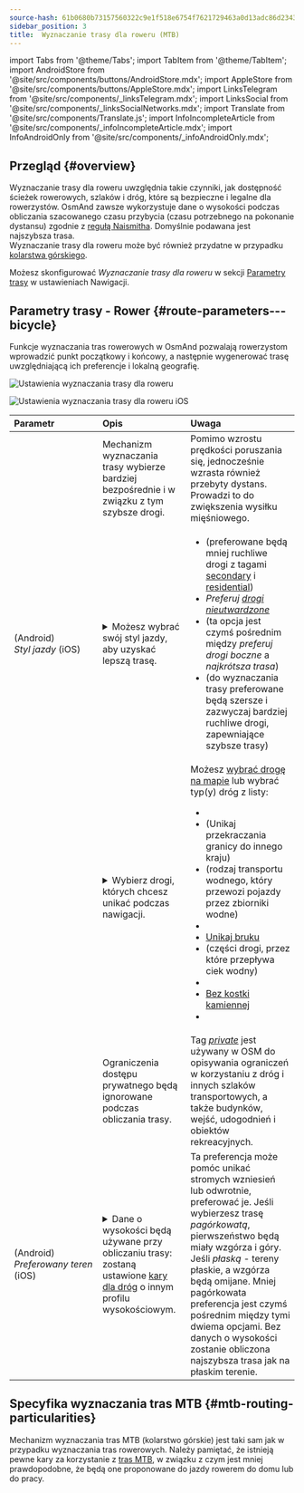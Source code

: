 ```yaml
---
source-hash: 61b0680b73157560322c9e1f518e6754f7621729463a0d13adc86d23430d9851
sidebar_position: 3
title:  Wyznaczanie trasy dla roweru (MTB)
---
```

import Tabs from '@theme/Tabs';
import TabItem from '@theme/TabItem';
import AndroidStore from '@site/src/components/buttons/AndroidStore.mdx';
import AppleStore from '@site/src/components/buttons/AppleStore.mdx';
import LinksTelegram from '@site/src/components/_linksTelegram.mdx';
import LinksSocial from '@site/src/components/_linksSocialNetworks.mdx';
import Translate from '@site/src/components/Translate.js';
import InfoIncompleteArticle from '@site/src/components/_infoIncompleteArticle.mdx';
import InfoAndroidOnly from '@site/src/components/_infoAndroidOnly.mdx';



## Przegląd {#overview}

Wyznaczanie trasy dla roweru uwzględnia takie czynniki, jak dostępność ścieżek rowerowych, szlaków i dróg, które są bezpieczne i legalne dla rowerzystów. OsmAnd zawsze wykorzystuje dane o wysokości podczas obliczania szacowanego czasu przybycia (czasu potrzebnego na pokonanie dystansu) zgodnie z [regułą Naismitha](https://en.wikipedia.org/wiki/Naismith%27s_rule#Scarf's_equivalence_between_distance_and_climb). Domyślnie podawana jest najszybsza trasa.  
Wyznaczanie trasy dla roweru może być również przydatne w przypadku [kolarstwa górskiego](#mtb-routing-particularities).  

Możesz skonfigurować *Wyznaczanie trasy dla roweru* w sekcji [Parametry trasy](../guidance/navigation-settings#route-parameters) w ustawieniach Nawigacji.


## Parametry trasy - Rower {#route-parameters---bicycle}

Funkcje wyznaczania tras rowerowych w OsmAnd pozwalają rowerzystom wprowadzić punkt początkowy i końcowy, a następnie wygenerować trasę uwzględniającą ich preferencje i lokalną geografię.

<Tabs groupId="operating-systems" queryString="current-os">

<TabItem value="android" label="Android">  

![Ustawienia wyznaczania trasy dla roweru](@site/static/img/navigation/routing/cycling_routing_andr.png)

</TabItem>

<TabItem value="ios" label="iOS">

![Ustawienia wyznaczania trasy dla roweru iOS](@site/static/img/navigation/routing/cycling_routing_ios.png)  

</TabItem>

</Tabs>

| Parametr | Opis | Uwaga |
|:------------|:---------------|:---------------|
|*<Translate android="true" ids="fast_route_mode"/>*  |  Mechanizm wyznaczania trasy wybierze bardziej bezpośrednie i w związku z tym szybsze drogi.  | Pomimo wzrostu prędkości poruszania się, jednocześnie wzrasta również przebyty dystans. Prowadzi to do zwiększenia wysiłku mięśniowego. |
| *<Translate android="true" ids="routing_attr_driving_style_name"/>* (Android) *Styl&nbsp;jazdy* (iOS) | <details><summary> Możesz wybrać swój styl jazdy, aby uzyskać lepszą trasę. </summary> ![Styl jazdy rowerem Android](@site/static/img/navigation/routing/style_cycling_andr.png)  </details>  | <ul><li> *<Translate android="true" ids="routing_attr_driving_style_safety_name"/>* (preferowane będą mniej ruchliwe drogi z tagami [secondary](https://wiki.openstreetmap.org/wiki/Tag:highway%3Dsecondary) i [residential](https://wiki.openstreetmap.org/wiki/Tag:highway%3Dresidential)) </li><li> *Preferuj [drogi nieutwardzone](https://wiki.openstreetmap.org/wiki/Key:surface#Unpaved)* </li><li>  *<Translate android="true" ids="routing_attr_driving_style_balance_name"/>* (ta opcja jest czymś pośrednim między *preferuj drogi boczne* a *najkrótsza trasa*) </li><li>  *<Translate android="true" ids="routing_attr_driving_style_speed_name"/>* (do wyznaczania trasy preferowane będą szersze i zazwyczaj bardziej ruchliwe drogi, zapewniające szybsze trasy) </li></ul>  |
| *<Translate android="true" ids="impassable_road"/>* |  <details><summary> Wybierz drogi, których chcesz unikać podczas nawigacji.  </summary>![Unikaj dróg Android](@site/static/img/navigation/routing/avoid_cycling_andr.png) </details>  | Możesz [wybrać drogę na mapie](../../map/map-context-menu/#avoid-road) lub wybrać typ(y) dróg z listy:  <ul><li>[<Translate android="true" ids="routing_attr_avoid_unpaved_name"/>](https://wiki.openstreetmap.org/wiki/Key:surface)</li><li>[<Translate android="true" ids="routing_attr_avoid_borders_name"/>](https://wiki.openstreetmap.org/wiki/Tag:barrier%3Dborder_control) (Unikaj przekraczania granicy do innego kraju)</li><li>[<Translate android="true" ids="routing_attr_avoid_ferries_name"/>](https://wiki.openstreetmap.org/wiki/Ferries) (rodzaj transportu wodnego, który przewozi pojazdy przez zbiorniki wodne)</li><li>[<Translate android="true" ids="routing_attr_avoid_stairs_name"/>](https://wiki.openstreetmap.org/wiki/Tag:highway%3Dsteps)</li><li>[Unikaj bruku](https://wiki.openstreetmap.org/wiki/Tag:surface%3Dcobblestone)</li><li> [<Translate android="true" ids="routing_attr_avoid_fords_name"/>](https://wiki.openstreetmap.org/wiki/Tag:ford%3Dyes) (części drogi, przez które przepływa ciek wodny) </li><li> [<Translate android="true" ids="routing_attr_avoid_tunnels_name"/>](https://wiki.openstreetmap.org/wiki/Key:tunnel) </li><li> [Bez kostki kamiennej](https://wiki.openstreetmap.org/wiki/Tag:surface%3Dsett)</li><li> [<Translate android="true" ids="routing_attr_avoid_footways_name"/>](https://wiki.openstreetmap.org/wiki/Tag:highway%3Dfootway) </li></ul>|
| *<Translate android="true" ids="routing_attr_allow_private_name"/>* |  Ograniczenia dostępu prywatnego będą ignorowane podczas obliczania trasy.  | Tag *[private](https://wiki.openstreetmap.org/wiki/Key:access)* jest używany w OSM do opisywania ograniczeń w korzystaniu z dróg i innych szlaków transportowych, a także budynków, wejść, udogodnień i obiektów rekreacyjnych.   |
|*<Translate android="true" ids="routing_attr_height_obstacles_name"/>* (Android) *Preferowany&nbsp;teren* (iOS) | <details><summary> Dane o wysokości będą używane przy obliczaniu trasy: zostaną ustawione [kary dla dróg](../../../technical/osmand-file-formats/osmand-routing-xml.md#penalties-of-elevation-data) o innym profilu wysokościowym. </summary> ![Użyj danych o wysokości Android](@site/static/img/navigation/routing/pedestrian_elevation_andr.png)  </details> | Ta preferencja może pomóc unikać stromych wzniesień lub odwrotnie, preferować je. Jeśli wybierzesz trasę *pagórkowatą*, pierwszeństwo będą miały wzgórza i góry. Jeśli *płaską* - tereny płaskie, a wzgórza będą omijane. Mniej pagórkowata preferencja jest czymś pośrednim między tymi dwiema opcjami. Bez danych o wysokości zostanie obliczona najszybsza trasa jak na płaskim terenie. |


## Specyfika wyznaczania tras MTB {#mtb-routing-particularities}

Mechanizm wyznaczania tras MTB (kolarstwo górskie) jest taki sam jak w przypadku wyznaczania tras rowerowych. Należy pamiętać, że istnieją pewne kary za korzystanie z [tras MTB](../../map/vector-maps.md#routes), w związku z czym jest mniej prawdopodobne, że będą one proponowane do jazdy rowerem do domu lub do pracy.